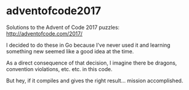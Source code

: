 # adventofcode2017
Solutions to the Advent of Code 2017 puzzles: http://adventofcode.com/2017/

I decided to do these in Go because I've never used it and learning something new seemed like a good idea at the time.

As a direct consequence of that decision, I imagine there be dragons, convention violations, etc. etc. in this code. 

But hey, if it compiles and gives the right result... mission accomplished.
